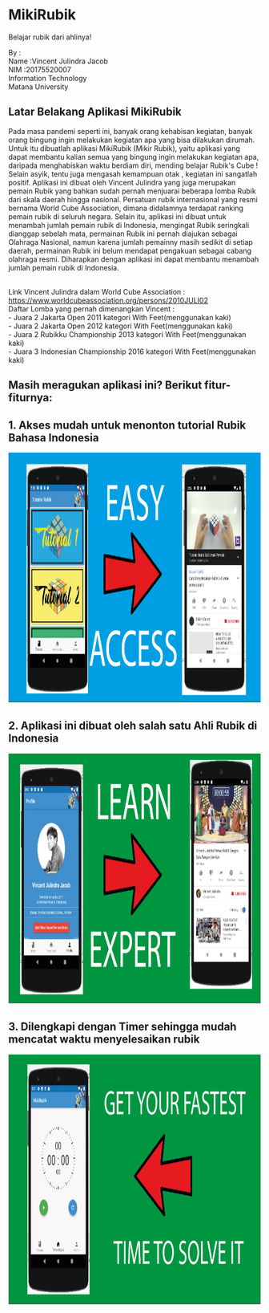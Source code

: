 # MikiRubik
Belajar rubik dari ahlinya!


By : 
<br>Name  :Vincent Julindra Jacob
<br>NIM   :20175520007
<br>Information Technology
<br>Matana University

## Latar Belakang Aplikasi MikiRubik

Pada masa pandemi seperti ini, banyak orang kehabisan kegiatan, banyak orang bingung ingin melakukan kegiatan apa yang bisa dilakukan dirumah. Untuk itu dibuatlah aplikasi MikiRubik (Mikir Rubik), yaitu aplikasi yang dapat membantu kalian semua yang bingung ingin melakukan kegiatan apa, daripada menghabiskan waktu berdiam diri, mending belajar Rubik's Cube ! Selain asyik, tentu juga mengasah kemampuan otak , kegiatan ini sangatlah positif. Aplikasi ini dibuat oleh Vincent Julindra yang juga merupakan pemain Rubik yang bahkan sudah pernah menjuarai beberapa lomba Rubik dari skala daerah hingga nasional. Persatuan rubik internasional yang resmi bernama World Cube Association, dimana didalamnya terdapat ranking pemain rubik di seluruh negara. Selain itu, aplikasi ini dibuat untuk menambah jumlah pemain rubik di Indonesia, mengingat Rubik seringkali dianggap sebelah mata, permainan Rubik ini pernah diajukan sebagai Olahraga Nasional, namun karena jumlah pemainny masih sedikit di setiap daerah, permainan Rubik ini belum mendapat pengakuan sebagai cabang olahraga resmi. Diharapkan dengan aplikasi ini dapat membantu menambah jumlah pemain rubik di Indonesia.

<br>Link Vincent Julindra dalam World Cube Association : https://www.worldcubeassociation.org/persons/2010JULI02
<br>Daftar Lomba yang pernah dimenangkan Vincent :
<br>- Juara 2 Jakarta Open 2011 kategori With Feet(menggunakan kaki)
<br>- Juara 2 Jakarta Open 2012 kategori With Feet(menggunakan kaki)
<br>- Juara 2 Rubikku Championship 2013 kategori With Feet(menggunakan kaki)
<br>- Juara 3 Indonesian Championship 2016 kategori With Feet(menggunakan kaki)

## Masih meragukan aplikasi ini? Berikut fitur-fiturnya:
## 1. Akses mudah untuk menonton tutorial Rubik Bahasa Indonesia
<img src="ss1/1-01.png" height=500> <br>
## 2. Aplikasi ini dibuat oleh salah satu Ahli Rubik di Indonesia
<img src="ss1/2-01.png" height=500> <br>
## 3. Dilengkapi dengan Timer sehingga mudah mencatat waktu menyelesaikan rubik
<img src="ss1/3-01.png" height=500>
